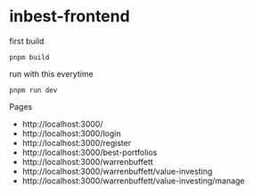 # inbest-frontend

first build

```
pnpm build
```

run with this everytime

```
pnpm run dev
```

Pages

- http://localhost:3000/
- http://localhost:3000/login
- http://localhost:3000/register
- http://localhost:3000/best-portfolios
- http://localhost:3000/warrenbuffett
- http://localhost:3000/warrenbuffett/value-investing
- http://localhost:3000/warrenbuffett/value-investing/manage

